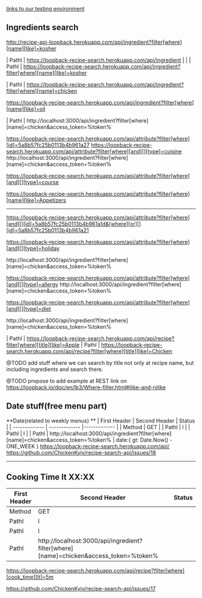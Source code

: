 
[links to our testing environment](https://loopback-recipe-search.herokuapp.com/explorer)
## Ingredients search


http://recipe-api-loopback.herokuapp.com/api/ingredient?filter[where][name][like]=kosher


| Pathl  | https://loopback-recipe-search.herokuapp.com/api/ingredient  | |
| Pathl  | https://loopback-recipe-search.herokuapp.com/api/ingredient?filter[where][name][like]=kosher

| Pathl  | https://loopback-recipe-search.herokuapp.com/api/ingredient?filter[where][name]=chicken

https://loopback-recipe-search.herokuapp.com/api/ingredient?filter[where][name][like]=oil

| Pathl  | http://localhost:3000/api/ingredient?filter[where][name]=chicken&access_token=%token%  





https://loopback-recipe-search.herokuapp.com/api/attribute?filter[where][id]=5a8b57fc25b0113b4b961a27
https://loopback-recipe-search.herokuapp.com/api/attribute?filter[where][and][][type]=cuisine  
 http://localhost:3000/api/ingredient?filter[where][name]=chicken&access_token=%token%  





https://loopback-recipe-search.herokuapp.com/api/attribute?filter[where][and][][type]=course

https://loopback-recipe-search.herokuapp.com/api/attribute?filter[where][name][like]=Appetizers  


---
https://loopback-recipe-search.herokuapp.com/api/attribute?filter[where][and][][id]=5a8b57fc25b0113b4b961a1d&[where][or][][id]=5a8b57fc25b0113b4b961a21

 https://loopback-recipe-search.herokuapp.com/api/attribute?filter[where][and][][type]=holiday

 http://localhost:3000/api/ingredient?filter[where][name]=chicken&access_token=%token%   

https://loopback-recipe-search.herokuapp.com/api/attribute?filter[where][and][][type]=allergy
http://localhost:3000/api/ingredient?filter[where][name]=chicken&access_token=%token%  


https://loopback-recipe-search.herokuapp.com/api/attribute?filter[where][and][][type]=diet

 http://localhost:3000/api/ingredient?filter[where][name]=chicken&access_token=%token%   


| Pathl  | https://loopback-recipe-search.herokuapp.com/api/recipe?filter[where][title][like]=Apple
| Pathl  | https://loopback-recipe-search.herokuapp.com/api/recipe?filter[where][title][like]=Chicken


@TODO add stuff where we can search by title not only at recipe name, but including ingredients and search there.

@TODO propose to add example at REST link on https://loopback.io/doc/en/lb3/Where-filter.html#ilike-and-nilike  


## Date stuff(free menu part)

**Date(related to weekly menus) **
| First Header | Second Header | Status |
| ------------- | ------------- |------------- |
| Method | GET |
| Pathl | l |
| Pathl | l |
| Pathl | http://localhost:3000/api/ingredient?filter[where][name]=chicken&access_token=%token% |
date:{ gt: Date.Now() - ONE_WEEK }
https://loopback-recipe-search.herokuapp.com/api/
https://github.com/ChickenKyiv/recipe-search-api/issues/18

---

## Cooking Time lt XX:XX

| First Header  | Second Header | Status |
| ------------- | ------------- |------------- |
| Method  | GET  | |
| Pathl  | l  | |
| Pathl  | l  | |
| Pathl  | http://localhost:3000/api/ingredient?filter[where][name]=chicken&access_token=%token%  | |
https://loopback-recipe-search.herokuapp.com/api/recipe?filter[where][cook_time][lt]=5m  

https://github.com/ChickenKyiv/recipe-search-api/issues/17
